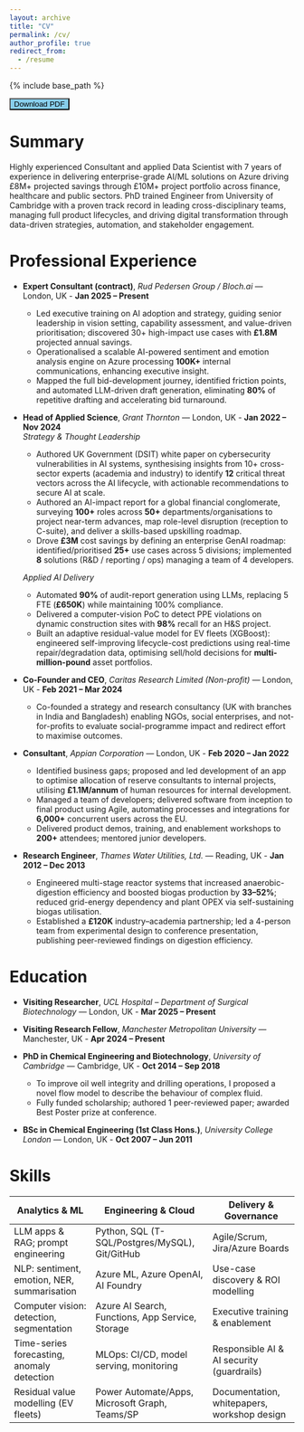 ```yaml
---
layout: archive
title: "CV"
permalink: /cv/
author_profile: true
redirect_from:
  - /resume
---
```


{% include base_path %}

[<button type="button" class="btn btn-info" style="background-color:skyblue">Download PDF</button>](https://rittickbarua.github.io/files/cv-short.pdf)

# Summary
Highly experienced Consultant and applied Data Scientist with 7 years of experience in delivering enterprise-grade AI/ML solutions on Azure driving £8M+ projected savings through £10M+ project portfolio across finance, healthcare and public sectors. PhD trained Engineer from University of Cambridge with a proven track record in leading cross-disciplinary teams, managing full product lifecycles, and driving digital transformation through data-driven strategies, automation, and stakeholder engagement.

# Professional Experience

- **Expert Consultant (contract)**, *Rud Pedersen Group / Bloch.ai* — London, UK - **Jan 2025 – Present**  
  - Led executive training on AI adoption and strategy, guiding senior leadership in vision setting, capability assessment, and value-driven prioritisation; discovered 30+ high-impact use cases with **£1.8M** projected annual savings.  
  - Operationalised a scalable AI-powered sentiment and emotion analysis engine on Azure processing **100K+** internal communications, enhancing executive insight.  
  - Mapped the full bid-development journey, identified friction points, and automated LLM-driven draft generation, eliminating **80%** of repetitive drafting and accelerating bid turnaround.

- **Head of Applied Science**, *Grant Thornton* — London, UK - **Jan 2022 – Nov 2024**  
  _Strategy & Thought Leadership_  
  - Authored UK Government (DSIT) white paper on cybersecurity vulnerabilities in AI systems, synthesising insights from 10+ cross-sector experts (academia and industry) to identify **12** critical threat vectors across the AI lifecycle, with actionable recommendations to secure AI at scale.  
  - Authored an AI-impact report for a global financial conglomerate, surveying **100+** roles across **50+** departments/organisations to project near-term advances, map role-level disruption (reception to C-suite), and deliver a skills-based upskilling roadmap.  
  - Drove **£3M** cost savings by defining an enterprise GenAI roadmap: identified/prioritised **25+** use cases across 5 divisions; implemented **8** solutions (R&D / reporting / ops) managing a team of 4 developers.  

  _Applied AI Delivery_  
  - Automated **90%** of audit-report generation using LLMs, replacing 5 FTE (**£650K**) while maintaining 100% compliance.  
  - Delivered a computer-vision PoC to detect PPE violations on dynamic construction sites with **98%** recall for an H&S project.  
  - Built an adaptive residual-value model for EV fleets (XGBoost): engineered self-improving lifecycle-cost predictions using real-time repair/degradation data, optimising sell/hold decisions for **multi-million-pound** asset portfolios.

- **Co-Founder and CEO**, *Caritas Research Limited (Non-profit)* — London, UK - **Feb 2021 – Mar 2024**  
  - Co-founded a strategy and research consultancy (UK with branches in India and Bangladesh) enabling NGOs, social enterprises, and not-for-profits to evaluate social-programme impact and redirect effort to maximise outcomes.

- **Consultant**, *Appian Corporation* — London, UK - **Feb 2020 – Jan 2022**  
  - Identified business gaps; proposed and led development of an app to optimise allocation of reserve consultants to internal projects, utilising **£1.1M/annum** of human resources for internal development.  
  - Managed a team of developers; delivered software from inception to final product using Agile, automating processes and integrations for **6,000+** concurrent users across the EU.  
  - Delivered product demos, training, and enablement workshops to **200+** attendees; mentored junior developers.

- **Research Engineer**, *Thames Water Utilities, Ltd.* — Reading, UK - **Jan 2012 – Dec 2013**  
  - Engineered multi-stage reactor systems that increased anaerobic-digestion efficiency and boosted biogas production by **33–52%**; reduced grid-energy dependency and plant OPEX via self-sustaining biogas utilisation.  
  - Established a **£120K** industry–academia partnership; led a 4-person team from experimental design to conference presentation, publishing peer-reviewed findings on digestion efficiency.



# Education

- **Visiting Researcher**, *UCL Hospital – Department of Surgical Biotechnology* — London, UK - **Mar 2025 – Present**

- **Visiting Research Fellow**, *Manchester Metropolitan University* — Manchester, UK - **Apr 2024 – Present**

- **PhD in Chemical Engineering and Biotechnology**, *University of Cambridge* — Cambridge, UK - **Oct 2014 – Sep 2018**  
  - To improve oil well integrity and drilling operations, I proposed a novel flow model to describe the behaviour of complex fluid.  
  - Fully funded scholarship; authored 1 peer-reviewed paper; awarded Best Poster prize at conference.

- **BSc in Chemical Engineering (1st Class Hons.)**, *University College London* — London, UK - **Oct 2007 – Jun 2011**


# Skills

| Analytics & ML                             | Engineering & Cloud                               | Delivery & Governance                       |
|--------------------------------------------|---------------------------------------------------|---------------------------------------------|
| LLM apps & RAG; prompt engineering         | Python, SQL (T-SQL/Postgres/MySQL), Git/GitHub    | Agile/Scrum, Jira/Azure Boards              |
| NLP: sentiment, emotion, NER, summarisation| Azure ML, Azure OpenAI, AI Foundry                | Use-case discovery & ROI modelling          |
| Computer vision: detection, segmentation   | Azure AI Search, Functions, App Service, Storage  | Executive training & enablement             |
| Time-series forecasting, anomaly detection | MLOps: CI/CD, model serving, monitoring           | Responsible AI & AI security (guardrails)   |
| Residual value modelling (EV fleets)       | Power Automate/Apps, Microsoft Graph, Teams/SP    | Documentation, whitepapers, workshop design |





<!-- 
Education
======
* Ph.D in Version Control Theory, GitHub University, 2018 (expected)
* M.S. in Jekyll, GitHub University, 2014
* B.S. in GitHub, GitHub University, 2012

Work experience
======
* Spring 2024: Academic Pages Collaborator
  * GitHub University
  * Duties includes: Updates and improvements to template
  * Supervisor: The Users

* Fall 2015: Research Assistant
  * GitHub University
  * Duties included: Merging pull requests
  * Supervisor: Professor Hub

* Summer 2015: Research Assistant
  * GitHub University
  * Duties included: Tagging issues
  * Supervisor: Professor Git
  
Skills
======
* Skill 1
* Skill 2
  * Sub-skill 2.1
  * Sub-skill 2.2
  * Sub-skill 2.3
* Skill 3

Publications
======
  <ul>{% for post in site.publications reversed %}
    {% include archive-single-cv.html %}
  {% endfor %}</ul>
  
Talks
======
  <ul>{% for post in site.talks reversed %}
    {% include archive-single-talk-cv.html  %}
  {% endfor %}</ul>
  
Teaching
======
  <ul>{% for post in site.teaching reversed %}
    {% include archive-single-cv.html %}
  {% endfor %}</ul>
  
Service and leadership
======
* Currently signed in to 43 different slack teams -->
